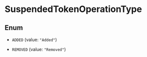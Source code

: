 

# SuspendedTokenOperationType

## Enum


* `ADDED` (value: `"Added"`)

* `REMOVED` (value: `"Removed"`)



